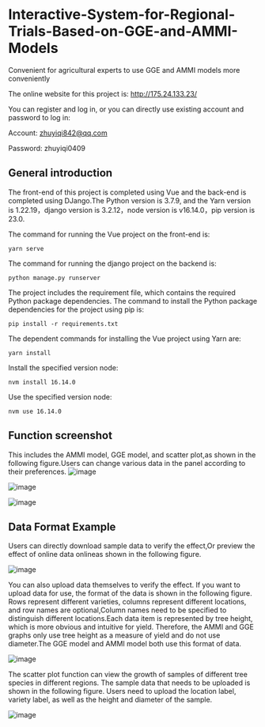 # Interactive-System-for-Regional-Trials-Based-on-GGE-and-AMMI-Models
Convenient for agricultural experts to use GGE and AMMI models more conveniently

The online website for this project is:
http://175.24.133.23/

You can register and log in, or you can directly use existing account and password to log in:

Account: zhuyiqi842@qq.com

Password: zhuyiqi0409

## General introduction
The front-end of this project is completed using Vue and the back-end is completed using DJango.The Python version is 3.7.9, and the Yarn version is 1.22.19，django version is 3.2.12，node version is v16.14.0，pip version is 23.0.

The command for running the Vue project on the front-end is:
```
yarn serve
```
The command for running the django project on the backend is:
```
python manage.py runserver
```
The project includes the requirement file, which contains the required Python package dependencies. The command to install the Python package dependencies for the project using pip is:
```
pip install -r requirements.txt
```
The dependent commands for installing the Vue project using Yarn are:
```
yarn install
```
Install the specified version node:
```
nvm install 16.14.0
```
Use the specified version node:
```
nvm use 16.14.0
```

## Function screenshot
This includes the AMMI model, GGE model, and scatter plot,as shown in the following figure.Users can change various data in the panel according to their preferences.
![image](https://github.com/strong-Tom/Interactive-System-for-Regional-Trials-Based-on-GGE-and-AMMI-Models/assets/54710966/8f4e60c7-9ae6-4bec-9148-8a1cb71ddce0)

![image](https://github.com/strong-Tom/Interactive-System-for-Regional-Trials-Based-on-GGE-and-AMMI-Models/assets/54710966/008fe9e0-e308-44ea-8f78-3ed987be14dd)

![image](https://github.com/strong-Tom/Interactive-System-for-Regional-Trials-Based-on-GGE-and-AMMI-Models/assets/54710966/be59eb9a-03e9-4502-9ece-ca07c919e865)

## Data Format Example
Users can directly download sample data to verify the effect,Or preview the effect of online data onlineas shown in the following figure.

![image](https://github.com/strong-Tom/Interactive-System-for-Regional-Trials-Based-on-GGE-and-AMMI-Models/assets/54710966/27094d64-97d2-491a-a15a-c14cfcf08357)

You can also upload data themselves to verify the effect. If you want to upload data for use, the format of the data is shown in the following figure. Rows represent different varieties, columns represent different locations, and row names are optional,Column names need to be specified to distinguish different locations.Each data item is represented by tree height, which is more obvious and intuitive for yield. Therefore, the AMMI and GGE graphs only use tree height as a measure of yield and do not use diameter.The GGE model and AMMI model both use this format of data.

![image](https://github.com/strong-Tom/Interactive-System-for-Regional-Trials-Based-on-GGE-and-AMMI-Models/assets/54710966/3ee4696a-8d2f-4ed2-ae09-eca90ebb8e5f)

The scatter plot function can view the growth of samples of different tree species in different regions. The sample data that needs to be uploaded is shown in the following figure. Users need to upload the location label, variety label, as well as the height and diameter of the sample.

![image](https://github.com/strong-Tom/Interactive-System-for-Regional-Trials-Based-on-GGE-and-AMMI-Models/assets/54710966/e88a44bf-7213-4c93-8b6f-7017b6783de7)

